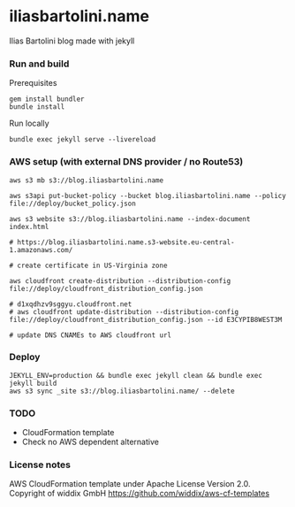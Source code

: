 # iliasbartolini.name

Ilias Bartolini blog made with jekyll

### Run and build

Prerequisites
~~~
gem install bundler
bundle install
~~~

Run locally
~~~
bundle exec jekyll serve --livereload
~~~

### AWS setup (with external DNS provider / no Route53)
~~~
aws s3 mb s3://blog.iliasbartolini.name

aws s3api put-bucket-policy --bucket blog.iliasbartolini.name --policy file://deploy/bucket_policy.json

aws s3 website s3://blog.iliasbartolini.name --index-document index.html

# https://blog.iliasbartolini.name.s3-website.eu-central-1.amazonaws.com/

# create certificate in US-Virginia zone

aws cloudfront create-distribution --distribution-config file://deploy/cloudfront_distribution_config.json

# d1xqdhzv9sggyu.cloudfront.net
# aws cloudfront update-distribution --distribution-config file://deploy/cloudfront_distribution_config.json --id E3CYPIB8WEST3M

# update DNS CNAMEs to AWS cloudfront url
~~~


### Deploy
~~~
JEKYLL_ENV=production && bundle exec jekyll clean && bundle exec jekyll build
aws s3 sync _site s3://blog.iliasbartolini.name/ --delete
~~~

### TODO
- CloudFormation template
- Check no AWS dependent alternative

### License notes
AWS CloudFormation template under Apache License Version 2.0.
Copyright of widdix GmbH
https://github.com/widdix/aws-cf-templates
